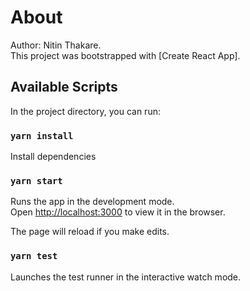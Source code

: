 # About

Author: Nitin Thakare.\
This project was bootstrapped with [Create React App].

## Available Scripts

In the project directory, you can run: 

### `yarn install`
Install dependencies 

### `yarn start`
Runs the app in the development mode.\
Open [http://localhost:3000](http://localhost:3000) to view it in the browser.

The page will reload if you make edits.

### `yarn test`

Launches the test runner in the interactive watch mode.
